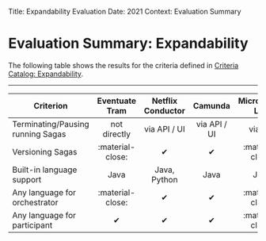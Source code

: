Title: Expandability Evaluation
Date: 2021
Context: Evaluation Summary
# Evaluation Summary: Expandability

The following table shows the results for the criteria defined in [Criteria Catalog: Expandability](../CriteriaCatalog/Expandability.md).

---------------------------------------------------


| <center> __Criterion__</center> | <center>__Eventuate Tram__</center> | <center>__Netflix Conductor__</center> | <center>__Camunda__</center> | <center>__MicroProfile LRA__</center> |
| :--------| :-------------:| :----------------:| :------:| :---------------:|
| Terminating/Pausing running Sagas | not directly | via API / UI | via API / UI | via API |
| Versioning Sagas | :material-close:  | &#10004; | &#10004; | :material-close:  |
| Built-in language support | Java | Java, Python | Java | Java |
| Any language for orchestrator | :material-close:  | &#10004; | &#10004; | :material-close:  |
| Any language for participant | &#10004; | &#10004; | &#10004; | :material-close:  |
